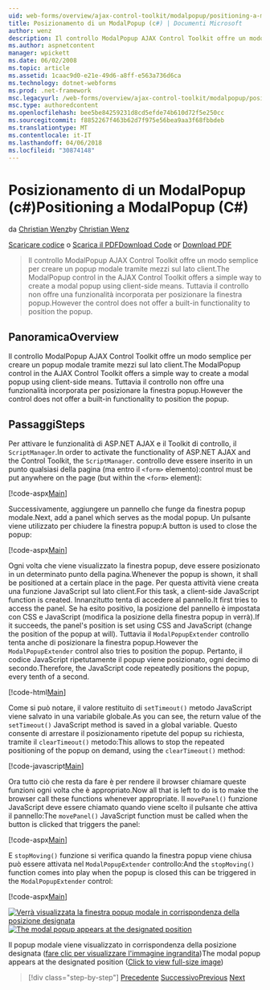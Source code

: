 ```yaml
---
uid: web-forms/overview/ajax-control-toolkit/modalpopup/positioning-a-modalpopup-cs
title: Posizionamento di un ModalPopup (c#) | Documenti Microsoft
author: wenz
description: Il controllo ModalPopup AJAX Control Toolkit offre un modo semplice per creare un popup modale tramite mezzi sul lato client. Tuttavia il controllo non offre un...
ms.author: aspnetcontent
manager: wpickett
ms.date: 06/02/2008
ms.topic: article
ms.assetid: 1caac9d0-e21e-49d6-a8ff-e563a736d6ca
ms.technology: dotnet-webforms
ms.prod: .net-framework
msc.legacyurl: /web-forms/overview/ajax-control-toolkit/modalpopup/positioning-a-modalpopup-cs
msc.type: authoredcontent
ms.openlocfilehash: bee5be84259231d8cd5efde74b610d72f5e250cc
ms.sourcegitcommit: f8852267f463b62d7f975e56bea9aa3f68fbbdeb
ms.translationtype: MT
ms.contentlocale: it-IT
ms.lasthandoff: 04/06/2018
ms.locfileid: "30874148"
---
```

<a name="positioning-a-modalpopup-c"></a><span data-ttu-id="4983e-104">Posizionamento di un ModalPopup (c#)</span><span class="sxs-lookup"><span data-stu-id="4983e-104">Positioning a ModalPopup (C#)</span></span>
====================
<span data-ttu-id="4983e-105">da [Christian Wenz](https://github.com/wenz)</span><span class="sxs-lookup"><span data-stu-id="4983e-105">by [Christian Wenz](https://github.com/wenz)</span></span>

<span data-ttu-id="4983e-106">[Scaricare codice](http://download.microsoft.com/download/2/4/0/24052038-f942-4336-905b-b60ae56f0dd5/ModalPopup4.cs.zip) o [Scarica il PDF](http://download.microsoft.com/download/b/6/a/b6ae89ee-df69-4c87-9bfb-ad1eb2b23373/modalpopup4CS.pdf)</span><span class="sxs-lookup"><span data-stu-id="4983e-106">[Download Code](http://download.microsoft.com/download/2/4/0/24052038-f942-4336-905b-b60ae56f0dd5/ModalPopup4.cs.zip) or [Download PDF](http://download.microsoft.com/download/b/6/a/b6ae89ee-df69-4c87-9bfb-ad1eb2b23373/modalpopup4CS.pdf)</span></span>

> <span data-ttu-id="4983e-107">Il controllo ModalPopup AJAX Control Toolkit offre un modo semplice per creare un popup modale tramite mezzi sul lato client.</span><span class="sxs-lookup"><span data-stu-id="4983e-107">The ModalPopup control in the AJAX Control Toolkit offers a simple way to create a modal popup using client-side means.</span></span> <span data-ttu-id="4983e-108">Tuttavia il controllo non offre una funzionalità incorporata per posizionare la finestra popup.</span><span class="sxs-lookup"><span data-stu-id="4983e-108">However the control does not offer a built-in functionality to position the popup.</span></span>


## <a name="overview"></a><span data-ttu-id="4983e-109">Panoramica</span><span class="sxs-lookup"><span data-stu-id="4983e-109">Overview</span></span>

<span data-ttu-id="4983e-110">Il controllo ModalPopup AJAX Control Toolkit offre un modo semplice per creare un popup modale tramite mezzi sul lato client.</span><span class="sxs-lookup"><span data-stu-id="4983e-110">The ModalPopup control in the AJAX Control Toolkit offers a simple way to create a modal popup using client-side means.</span></span> <span data-ttu-id="4983e-111">Tuttavia il controllo non offre una funzionalità incorporata per posizionare la finestra popup.</span><span class="sxs-lookup"><span data-stu-id="4983e-111">However the control does not offer a built-in functionality to position the popup.</span></span>

## <a name="steps"></a><span data-ttu-id="4983e-112">Passaggi</span><span class="sxs-lookup"><span data-stu-id="4983e-112">Steps</span></span>

<span data-ttu-id="4983e-113">Per attivare le funzionalità di ASP.NET AJAX e il Toolkit di controllo, il `ScriptManager`.</span><span class="sxs-lookup"><span data-stu-id="4983e-113">In order to activate the functionality of ASP.NET AJAX and the Control Toolkit, the `ScriptManager`.</span></span> <span data-ttu-id="4983e-114">controllo deve essere inserito in un punto qualsiasi della pagina (ma entro il `<form>` elemento):</span><span class="sxs-lookup"><span data-stu-id="4983e-114">control must be put anywhere on the page (but within the `<form>` element):</span></span>

[!code-aspx[Main](positioning-a-modalpopup-cs/samples/sample1.aspx)]

<span data-ttu-id="4983e-115">Successivamente, aggiungere un pannello che funge da finestra popup modale.</span><span class="sxs-lookup"><span data-stu-id="4983e-115">Next, add a panel which serves as the modal popup.</span></span> <span data-ttu-id="4983e-116">Un pulsante viene utilizzato per chiudere la finestra popup:</span><span class="sxs-lookup"><span data-stu-id="4983e-116">A button is used to close the popup:</span></span>

[!code-aspx[Main](positioning-a-modalpopup-cs/samples/sample2.aspx)]

<span data-ttu-id="4983e-117">Ogni volta che viene visualizzato la finestra popup, deve essere posizionato in un determinato punto della pagina.</span><span class="sxs-lookup"><span data-stu-id="4983e-117">Whenever the popup is shown, it shall be positioned at a certain place in the page.</span></span> <span data-ttu-id="4983e-118">Per questa attività viene creata una funzione JavaScript sul lato client.</span><span class="sxs-lookup"><span data-stu-id="4983e-118">For this task, a client-side JavaScript function is created.</span></span> <span data-ttu-id="4983e-119">Innanzitutto tenta di accedere al pannello.</span><span class="sxs-lookup"><span data-stu-id="4983e-119">It first tries to access the panel.</span></span> <span data-ttu-id="4983e-120">Se ha esito positivo, la posizione del pannello è impostata con CSS e JavaScript (modifica la posizione della finestra popup in verrà).</span><span class="sxs-lookup"><span data-stu-id="4983e-120">If it succeeds, the panel's position is set using CSS and JavaScript (change the position of the popup at will).</span></span> <span data-ttu-id="4983e-121">Tuttavia il `ModalPopupExtender` controllo tenta anche di posizionare la finestra popup.</span><span class="sxs-lookup"><span data-stu-id="4983e-121">However the `ModalPopupExtender` control also tries to position the popup.</span></span> <span data-ttu-id="4983e-122">Pertanto, il codice JavaScript ripetutamente il popup viene posizionato, ogni decimo di secondo.</span><span class="sxs-lookup"><span data-stu-id="4983e-122">Therefore, the JavaScript code repeatedly positions the popup, every tenth of a second.</span></span>

[!code-html[Main](positioning-a-modalpopup-cs/samples/sample3.html)]

<span data-ttu-id="4983e-123">Come si può notare, il valore restituito di `setTimeout()` metodo JavaScript viene salvato in una variabile globale.</span><span class="sxs-lookup"><span data-stu-id="4983e-123">As you can see, the return value of the `setTimeout()` JavaScript method is saved in a global variable.</span></span> <span data-ttu-id="4983e-124">Questo consente di arrestare il posizionamento ripetute del popup su richiesta, tramite il `clearTimeout()` metodo:</span><span class="sxs-lookup"><span data-stu-id="4983e-124">This allows to stop the repeated positioning of the popup on demand, using the `clearTimeout()` method:</span></span>

[!code-javascript[Main](positioning-a-modalpopup-cs/samples/sample4.js)]

<span data-ttu-id="4983e-125">Ora tutto ciò che resta da fare è per rendere il browser chiamare queste funzioni ogni volta che è appropriato.</span><span class="sxs-lookup"><span data-stu-id="4983e-125">Now all that is left to do is to make the browser call these functions whenever appropriate.</span></span> <span data-ttu-id="4983e-126">Il `movePanel()` funzione JavaScript deve essere chiamato quando viene scelto il pulsante che attiva il pannello:</span><span class="sxs-lookup"><span data-stu-id="4983e-126">The `movePanel()` JavaScript function must be called when the button is clicked that triggers the panel:</span></span>

[!code-aspx[Main](positioning-a-modalpopup-cs/samples/sample5.aspx)]

<span data-ttu-id="4983e-127">E `stopMoving()` funzione si verifica quando la finestra popup viene chiusa può essere attivata nel `ModalPopupExtender` controllo:</span><span class="sxs-lookup"><span data-stu-id="4983e-127">And the `stopMoving()` function comes into play when the popup is closed this can be triggered in the `ModalPopupExtender` control:</span></span>

[!code-aspx[Main](positioning-a-modalpopup-cs/samples/sample6.aspx)]


<span data-ttu-id="4983e-128">[![Verrà visualizzata la finestra popup modale in corrispondenza della posizione designata](positioning-a-modalpopup-cs/_static/image2.png)](positioning-a-modalpopup-cs/_static/image1.png)</span><span class="sxs-lookup"><span data-stu-id="4983e-128">[![The modal popup appears at the designated position](positioning-a-modalpopup-cs/_static/image2.png)](positioning-a-modalpopup-cs/_static/image1.png)</span></span>

<span data-ttu-id="4983e-129">Il popup modale viene visualizzato in corrispondenza della posizione designata ([fare clic per visualizzare l'immagine ingrandita](positioning-a-modalpopup-cs/_static/image3.png))</span><span class="sxs-lookup"><span data-stu-id="4983e-129">The modal popup appears at the designated position ([Click to view full-size image](positioning-a-modalpopup-cs/_static/image3.png))</span></span>

> [!div class="step-by-step"]
> <span data-ttu-id="4983e-130">[Precedente](handling-postbacks-from-a-modalpopup-cs.md)
> [Successivo](launching-a-modal-popup-window-from-server-code-vb.md)</span><span class="sxs-lookup"><span data-stu-id="4983e-130">[Previous](handling-postbacks-from-a-modalpopup-cs.md)
[Next](launching-a-modal-popup-window-from-server-code-vb.md)</span></span>
